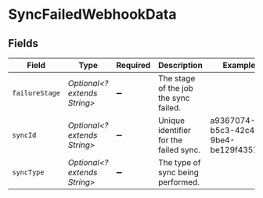 # SyncFailedWebhookData


## Fields

| Field                                  | Type                                   | Required                               | Description                            | Example                                |
| -------------------------------------- | -------------------------------------- | -------------------------------------- | -------------------------------------- | -------------------------------------- |
| `failureStage`                         | *Optional<? extends String>*           | :heavy_minus_sign:                     | The stage of the job the sync failed.  |                                        |
| `syncId`                               | *Optional<? extends String>*           | :heavy_minus_sign:                     | Unique identifier for the failed sync. | a9367074-b5c3-42c4-9be4-be129f43577e   |
| `syncType`                             | *Optional<? extends String>*           | :heavy_minus_sign:                     | The type of sync being performed.      |                                        |